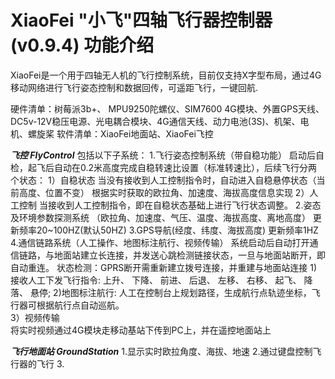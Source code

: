 # XiaoFei  "小飞"四轴飞行器控制器(v0.9.4) 功能介绍

XiaoFei是一个用于四轴无人机的飞行控制系统，目前仅支持X字型布局，通过4G移动网络进行飞行姿态控制和数据回传，可遥距飞行，一键回航.

硬件清单：树莓派3b+、 MPU9250陀螺仪、SIM7600 4G模块、外置GPS天线、DC5v-12V稳压电源、光电耦合模块、4G通信天线、动力电池(3S)、机架、电机、螺旋桨
软件清单：XiaoFei地面站、XiaoFei飞控

*****************飞控 FlyControl*****************
包括以下子系统：
1.飞行姿态控制系统（带自稳功能）
       启动后自检，起飞后自动在0.2米高度完成自稳转速比设置（标准转速比），后续飞行分两个状态：
       1）自稳状态  当没有接收到人工控制指令时，自动进入自稳悬停状态（当前高度、位置不变）
           根据实时获取的欧拉角、加速度、海拔高度信息实现
       2）人工控制  当接收到人工控制指令，即在自稳状态基础上进行飞行状态调整。
2.姿态及环境参数探测系统 （欧拉角、加速度、气压、温度、海拔高度、离地高度）
        更新频率20~100HZ(默认50HZ)
3.GPS导航(经度、纬度、海拔高度)
        更新频率1HZ
4.通信链路系统（人工操作、地图标注航行、视频传输）
        系统启动后自动打开通信链路，与地面站建立长连接，并发送心跳检测链接状态，一旦与地面站断开，即自动重连。
        状态检测：GPRS断开需重新建立拨号连接，并重建与地面站连接
        1)接收人工下发飞行指令:
          上升、
          下降、 
          前进、
          后退、
          左移、
          右移、
          起飞、
          降落、
          悬停;
        2)地图标注航行:
            人工在控制台上规划路径，生成航行点轨迹坐标，飞行器可根据航行点自动巡航。     
        3）视频传输   
           将实时视频通过4G模块走移动基站下传到PC上，并在遥控地面站上

*****************飞行地面站  GroundStation*****************
1.显示实时欧拉角度、海拔、地速
2.通过键盘控制飞行器的飞行
3.
